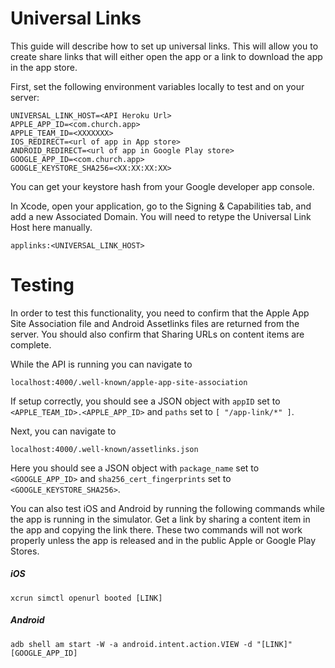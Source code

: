 # Universal Links

This guide will describe how to set up universal links. This will allow you to create share links that will either open the app or a link to download the app in the app store.

First, set the following environment variables locally to test and on your server:

```
UNIVERSAL_LINK_HOST=<API Heroku Url>
APPLE_APP_ID=<com.church.app>
APPLE_TEAM_ID=<XXXXXXX>
IOS_REDIRECT=<url of app in App store>
ANDROID_REDIRECT=<url of app in Google Play store>
GOOGLE_APP_ID=<com.church.app>
GOOGLE_KEYSTORE_SHA256=<XX:XX:XX:XX>
```

You can get your keystore hash from your Google developer app console.

In Xcode, open your application, go to the Signing & Capabilities tab, and add a new Associated Domain. You will need to retype the Universal Link Host here manually.

```
applinks:<UNIVERSAL_LINK_HOST>
```

# Testing

In order to test this functionality, you need to confirm that the Apple App Site Association file and Android Assetlinks files are returned from the server. You should also confirm that Sharing URLs on content items are complete.

While the API is running you can navigate to

```
localhost:4000/.well-known/apple-app-site-association
```

If setup correctly, you should see a JSON object with `appID` set to `<APPLE_TEAM_ID>.<APPLE_APP_ID>` and `paths` set to `[ "/app-link/*" ]`.

Next, you can navigate to

```
localhost:4000/.well-known/assetlinks.json
```

Here you should see a JSON object with `package_name` set to `<GOOGLE_APP_ID>` and `sha256_cert_fingerprints` set to `<GOOGLE_KEYSTORE_SHA256>`.

You can also test iOS and Android by running the following commands while the app is running in the simulator. Get a link by sharing a content item in the app and copying the link there. These two commands will not work properly unless the app is released and in the public Apple or Google Play Stores.

##### iOS

```
xcrun simctl openurl booted [LINK]
```

##### Android

```
adb shell am start -W -a android.intent.action.VIEW -d "[LINK]" [GOOGLE_APP_ID]
```
